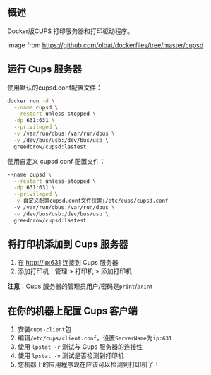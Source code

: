 ## 概述
Docker版CUPS 打印服务器和打印驱动程序。

image from
https://github.com/olbat/dockerfiles/tree/master/cupsd


## 运行 Cups 服务器
使用默认的cupsd.conf配置文件：
```bash
docker run -d \
  --name cupsd \
  --restart unless-stopped \
  -dp 631:631 \
  --privileged \
  -v /var/run/dbus:/var/run/dbus \
  -v /dev/bus/usb:/dev/bus/usb \
  greedcrow/cupsd:lastest
```

使用自定义 cupsd.conf 配置文件：
```bash
--name cupsd \
  --restart unless-stopped \
  -dp 631:631 \
  --privileged \
  -v 自定义配置cupsd.conf文件位置:/etc/cups/cupsd.conf
  -v /var/run/dbus:/var/run/dbus \
  -v /dev/bus/usb:/dev/bus/usb \
  greedcrow/cupsd:lastest
```


## 将打印机添加到 Cups 服务器
1. 在 [http://ip:631](http://ip:631) 连接到 Cups 服务器
2. 添加打印机：管理 > 打印机 > 添加打印机

__注意__：Cups 服务器的管理员用户/密码是`print`/`print`

## 在你的机器上配置 Cups 客户端
1. 安装`cups-client`包
2. 编辑`/etc/cups/client.conf`，设置`ServerName`为`ip:631`
3. 使用 `lpstat -r` 测试与 Cups 服务器的连接性
4. 使用 `lpstat -v` 测试是否检测到打印机
5. 您机器上的应用程序现在应该可以检测到打印机了！
